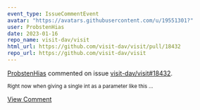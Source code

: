 ```yaml
---
event_type: IssueCommentEvent
avatar: "https://avatars.githubusercontent.com/u/19551301?"
user: ProbstenHias
date: 2023-01-16
repo_name: visit-dav/visit
html_url: https://github.com/visit-dav/visit/pull/18432
repo_url: https://github.com/visit-dav/visit
---
```


<a href='https://github.com/ProbstenHias' target='_blank'>ProbstenHias</a> commented on issue <a href='https://github.com/visit-dav/visit/pull/18432' target='_blank'>visit-dav/visit#18432</a>.

<small>Right now when giving a single int as a parameter like this...</small>

<a href='https://github.com/visit-dav/visit/pull/18432' target='_blank'>View Comment</a>